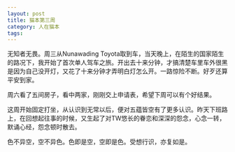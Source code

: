 ```yaml
---
layout: post
title: 猫本第三周
category: 人在猫本
tags: 
---
```


无知者无畏。周三从Nunawading Toyota取到车，当天晚上，在陌生的国家陌生的路况下，我开始了首次单人驾车之旅。开出去十来分钟，才搞清楚车里车外很黑是因为自己没开灯，又花了十来分钟才弄明白灯怎么开。一路惊险不断。好歹还算平安到家。

周六看了五间房子，看中两家，刚刚交上申请表，希望下周可以有个好结果。

这周开始固定打坐，从认识到无常以后，便对五蕴皆空有了更多认识。昨天下班路上，在回想起往事的时候，又生起了对TW悠长的眷恋和深深的怨念，心念一转，默诵心经，怨念顿时散去。

色不异空，空不异色。色即是空，空即是色。受想行识，亦复如是。